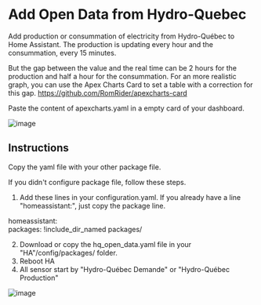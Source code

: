 # Add Open Data from Hydro-Quebec

Add production or consummation of electricity from Hydro-Québec to Home Assistant.
The production is updating every hour and the consummation, every 15 minutes.

But the gap between the value and the real time can be 2 hours for the production and half a hour for the consummation.
For an more realistic graph, you can use the Apex Charts Card to set a table with a correction for this gap.
https://github.com/RomRider/apexcharts-card

Paste the content of apexcharts.yaml in a empty card of your dashboard.

![image](https://user-images.githubusercontent.com/31359825/216670487-d964d539-a2d7-4c67-b0df-c38698cc6bd2.png)

## Instructions

Copy the yaml file with your other package file.

If you didn't configure package file, follow these steps.


1. Add these lines in your configuration.yaml. If you already have a line "homeassistant:", just copy the package line.

homeassistant: <BR>
packages: !include_dir_named packages/
  
2. Download or copy the hq_open_data.yaml file in your "HA"/config/packages/ folder.
3. Reboot HA
4. All sensor start by "Hydro-Québec Demande" or "Hydro-Québec Production"
  
![image](https://user-images.githubusercontent.com/31359825/216670708-8f10c75a-950f-4f8e-86b8-76322bf1350f.png)

